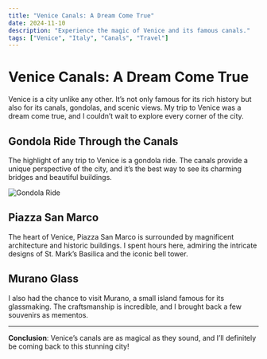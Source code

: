```yaml
---
title: "Venice Canals: A Dream Come True"
date: 2024-11-10
description: "Experience the magic of Venice and its famous canals."
tags: ["Venice", "Italy", "Canals", "Travel"]
---
```


# Venice Canals: A Dream Come True

Venice is a city unlike any other. It’s not only famous for its rich history but also for its canals, gondolas, and scenic views. My trip to Venice was a dream come true, and I couldn’t wait to explore every corner of the city.

## Gondola Ride Through the Canals

The highlight of any trip to Venice is a gondola ride. The canals provide a unique perspective of the city, and it’s the best way to see its charming bridges and beautiful buildings.

![Gondola Ride](https://example.com/images/gondola-ride.jpg)

## Piazza San Marco

The heart of Venice, Piazza San Marco is surrounded by magnificent architecture and historic buildings. I spent hours here, admiring the intricate designs of St. Mark’s Basilica and the iconic bell tower.

## Murano Glass

I also had the chance to visit Murano, a small island famous for its glassmaking. The craftsmanship is incredible, and I brought back a few souvenirs as mementos.

---

**Conclusion**: Venice’s canals are as magical as they sound, and I’ll definitely be coming back to this stunning city!
